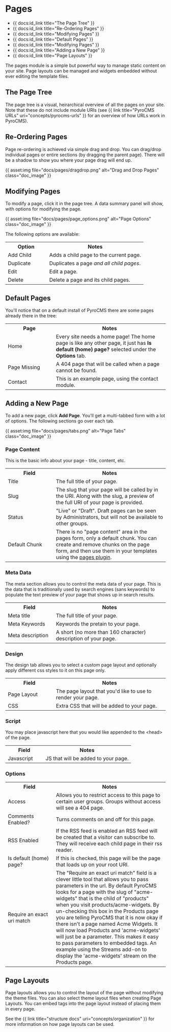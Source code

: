 # Pages

* {{ docs:id_link title="The Page Tree" }}
* {{ docs:id_link title="Re-Ordering Pages" }}
* {{ docs:id_link title="Modifying Pages" }}
* {{ docs:id_link title="Default Pages" }}
* {{ docs:id_link title="Modifying Pages" }}
* {{ docs:id_link title="Adding a New Page" }}
* {{ docs:id_link title="Page Layouts" }}

The pages module is a simple but powerful way to manage static content on your site. Page layouts can be managed and widgets embedded without ever editing the template files.

## The Page Tree

The page tree is a visual, heirarchical overview of all the pages on your site. Note that these do not include module URIs (see {{ link title="PyroCMS URLs" uri="concepts/pyrocms-urls" }} for an overview of how URLs work in PyroCMS).

## Re-Ordering Pages

Page re-ordering is achieved via simple drag and drop. You can drag/drop individual pages or entire sections (by dragging the parent page). There will be a shadow to show you where your page drag will end up.

{{ asset:img file="docs/pages/dragdrop.png" alt="Drag and Drop Pages" class="doc_image" }}

## Modifying Pages

To modify a page, click it in the page tree. A data summary panel will show, with options for modifying the page.

{{ asset:img file="docs/pages/page\_options.png" alt="Page Options" class="doc_image" }}

The following options are available:

<table>
	<tr>
		<th width="30%">Option</th>
		<th>Notes</th>
	</tr>
	<tr>
		<td>Add Child</td>
		<td>Adds a child page to the current page.</td>
	</tr>
	<tr>
		<td>Duplicate</td>
		<td>Duplicates a page <em>and all child pages</em>.</td>
	</tr>
	<tr>
		<td>Edit</td>
		<td>Edit a page.</td>
	</tr>
	<tr>
		<td>Delete</td>
		<td>Delete a page and its child pages.</td>
	</tr>
</table>

## Default Pages

You'll notice that on a default install of PyroCMS there are some pages already there in the tree:

<table>
	<tr>
		<th width="30%">Page</th>
		<th>Notes</th>
	</tr>
	<tr>
		<td>Home</td>
		<td>Every site needs a home page! The home page is like any other page, it just has <strong>Is default (home) page?</strong> selected under the <strong>Options</strong> tab.</td>
	</tr>
	<tr>
		<td>Page Missing</td>
		<td>A 404 page that will be called when a page cannot be found.</td>
	</tr>
	<tr>
		<td>Contact</td>
		<td>This is an example page, using the contact module.</td>
	</tr>
</table>

## Adding a New Page

To add a new page, click **Add Page**. You'll get a multi-tabbed form with a lot of options. The following sections go over each tab.

{{ asset:img file="docs/pages/tabs.png" alt="Page Tabs" class="doc_image" }}

### Page Content

This is the basic info about your page - title, content, etc.

<table>
	<tr>
		<th width="30%">Field</th>
		<th>Notes</th>
	</tr>
	<tr>
		<td>Title</td>
		<td>The full title of your page.</td>
	</tr>
	<tr>
		<td>Slug</td>
		<td>The slug that your page will be called by in the URI. Along with the slug, a preview of the full URI of your page is provided.</td>
	</tr>
	<tr>
		<td>Status</td>
		<td>"Live" or "Draft". Draft pages can be seen by Administrators, but will not be available to other groups.</td>
	</tr>
	<tr>
		<td>Default Chunk</td>
		<td>There is no "page content" area in the pages form, only a default chunk. You can create and remove chunks on the page form, and then use them in your templates using the <a href="plugins/pages">pages plugin</a>.</td>
	</tr>
</table>

### Meta Data

The meta section allows you to control the meta data of your page. This is the data that is traditionally used by search engines (sans keywords) to populate the text preview of your page that shows up in search results.

<table>
	<tr>
		<th width="30%">Field</th>
		<th>Notes</th>
	</tr>
	<tr>
		<td>Meta title</td>
		<td>The full title of your page.</td>
	</tr>
	<tr>
		<td>Meta Keywords</td>
		<td>Keywords the pretain to your page.</td>
	</tr>
	<tr>
		<td>Meta description</td>
		<td>A short (no more than 160 character) description of your page.</td>
	</tr>
</table>

### Design

The design tab allows you to select a custom page layout and optionally apply different css styles to it on this page only.

<table>
	<tr>
		<th width="30%">Field</th>
		<th>Notes</th>
	</tr>
	<tr>
		<td>Page Layout</td>
		<td>The page layout that you'd like to use to render your page.</td>
	</tr>
	<tr>
		<td>CSS</td>
		<td>Extra CSS that will be added to your page.</td>
	</tr>
</table>

### Script

You may place javascript here that you would like appended to the &lt;head&gt; of the page.

<table>
	<tr>
		<th width="30%">Field</th>
		<th>Notes</th>
	</tr>
	<tr>
		<td>Javascript</td>
		<td>JS that will be added to your page.</td>
	</tr>

</table>

### Options

<table>
	<tr>
		<th width="30%">Field</th>
		<th>Notes</th>
	</tr>
	<tr>
		<td>Access</td>
		<td>Allows you to restrict access to this page to certain user groups. Groups without access will see a 404 page.</td>
	</tr>
	<tr>
		<td>Comments Enabled?</td>
		<td>Turns comments on and off for this page.</td>
	</tr>
	<tr>
		<td>RSS Enabled</td>
		<td>If the RSS feed is enabled an RSS feed will be created that a visitor can subscribe to. They will receive each child page in their rss reader.</td>
	</tr>
	<tr>
		<td>Is default (home) page?</td>
		<td>If this is checked, this page will be the page that loads up on your root URI.</td>
	</tr>
	<tr>
		<td>Require an exact uri match</td>
		<td>The "Require an exact uri match" field is a clever little tool that allows you to pass parameters in the url. By default PyroCMS looks for a page with the slug of "acme-widgets" that is the child of "products" when you visit products/acme-widgets. By un-checking this box in the Products page you are telling PyroCMS that it is now okay if there isn't a page named Acme Widgets. It will now load Products and 'acme-widgets' will just be a parameter. This makes it easy to pass parameters to embedded tags. An example using the Streams add-on to display the 'acme-widgets' stream on the Products page.</td>
	</tr>
</table>

## Page Layouts

Page layouts allows you to control the layout of the page without modifying the theme files. You can also select theme layout files when creating Page Layouts. You can embed tags into the page layout instead of placing them in every page.

See the {{ link title="structure docs" uri="concepts/organization" }} for more information on how page layouts can be used.

